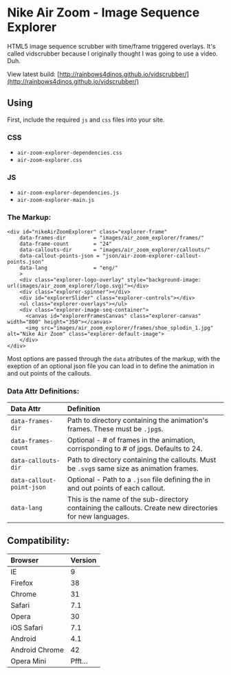 # Nike Air Zoom - Image Sequence Explorer
HTML5 image sequence scrubber with time/frame triggered overlays. It's called vidscrubber because I originally thought I was going to use a video. Duh.

View latest build:
[http://rainbows4dinos.github.io/vidscrubber/](http://rainbows4dinos.github.io/vidscrubber/)

## Using 
First, include the required `js` and `css` files into your site. 

### CSS
- `air-zoom-explorer-dependencies.css`
- `air-zoom-explorer.css`

### JS
- `air-zoom-explorer-dependencies.js`
- `air-zoom-explorer-main.js`

### The Markup:
```
<div id="nikeAirZoomExplorer" class="explorer-frame"
    data-frames-dir         = "images/air_zoom_explorer/frames/"
    data-frame-count        = "24"
    data-callouts-dir       = "images/air_zoom_explorer/callouts/"
    data-callout-points-json = "json/air-zoom-explorer-callout-points.json"
    data-lang               = "eng/"
    >
    <div class="explorer-logo-overlay" style="background-image: url(images/air_zoom_explorer/logo.svg)"></div>
    <div class="explorer-spinner"></div>
    <div id="explorerSlider" class="explorer-controls"></div>
    <ul class="explorer-overlays"></ul>
    <div class="explorer-image-seq-container">
      <canvas id="explorerFramesCanvas" class="explorer-canvas" width="800" height="350"></canvas>
      <img src="images/air_zoom_explorer/frames/shoe_splodin_1.jpg" alt="Nike Air Zoom" class="explorer-default-image">
    </div>
</div>
```

Most options are passed through the `data` atributes of the markup, with the exeption of an optional json file you can load in to define the animation in and out points of the callouts. 

### Data Attr Definitions:


|Data Attr   | Definition|
|:-----------|:----------|
|`data-frames-dir` | Path to directory containing the animation's frames. These must be `.jpg`s.|
|`data-frames-count` | Optional - # of frames in the animation, corrisponding to # of jpgs. Defaults to 24.|
|`data-callouts-dir`| Path to directory containing the callouts. Must be `.svg`s same size as animation frames.|
|`data-callout-point-json`| Optional - Path to a `.json` file defining the in and out points of each callout.|
|`data-lang`| This is the name of the sub-directory containing the callouts. Create new directories for new languages.|

## Compatibility:

| Browser       | Version      |
|:--------------|:-------------|
| IE            | 9         |
| Firefox       | 38        |
| Chrome        | 31        |
| Safari        | 7.1       |
| Opera         | 30        |
| iOS Safari    | 7.1       |
| Android       | 4.1       |
| Android Chrome| 42        |
| Opera Mini    | Pfft…     |


